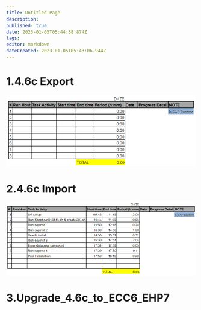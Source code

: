 ```yaml
---
title: Untitled Page
description: 
published: true
date: 2023-01-05T05:44:58.874Z
tags: 
editor: markdown
dateCreated: 2023-01-05T05:43:06.944Z
---
```


# 1.4.6c Export
![image001.png](/excel/worktime/image001.png)
# 2.4.6c Import
![image001.png](/excel/worktime/image002.png)
# 3.Upgrade_4.6c_to_ECC6_EHP7